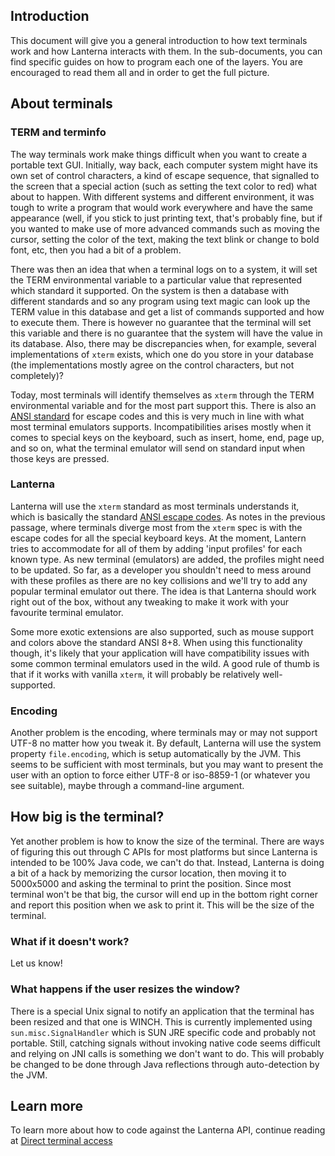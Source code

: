 ## Introduction
This document will give you a general introduction to how text terminals work and how Lanterna interacts with them. 
In the sub-documents, you can find specific guides on how to program each one of the layers. 
You are encouraged to read them all and in order to get the full picture.

## About terminals
### TERM and terminfo 
The way terminals work make things difficult when you want to create a portable text GUI. Initially, way back, each 
computer system might have its own set of control characters, a kind of escape sequence, that signalled to the screen 
that a special action (such as setting the text color to red) what about to happen. With different systems and different 
environment, it was tough to write a program that would work everywhere and have the same appearance (well, if you stick 
to just printing text, that's probably fine, but if you wanted to make use of more advanced commands such as moving the 
cursor, setting the color of the text, making the text blink or change to bold font, etc, then you had a bit of a 
problem.

There was then an idea that when a terminal logs on to a system, it will set the TERM environmental variable to a 
particular value that represented which standard it supported. On the system is then a database with different standards 
and so any program using text magic can look up the TERM value in this database and get a list of commands supported and 
how to execute them. There is however no guarantee that the terminal will set this variable and there is no guarantee 
that the system will have the value in its database. Also, there may be discrepancies when, for example, several 
implementations of `xterm` exists, which one do you store in your database (the implementations mostly agree on the 
control characters, but not completely)?

Today, most terminals will identify themselves as `xterm` through the TERM environmental variable and for the most part 
support this. There is also an [ANSI standard](http://en.wikipedia.org/wiki/ANSI_escape_code) for escape codes and this 
is very much in line with what most terminal emulators supports. Incompatibilities arises mostly when it comes to 
special keys on the keyboard, such as insert, home, end, page up, and so on, what the terminal emulator will send on 
standard input when those keys are pressed.

### Lanterna
Lanterna will use the `xterm` standard as most terminals understands it, which is basically the standard 
[ANSI escape codes](http://en.wikipedia.org/wiki/ANSI_escape_code). As notes in the previous passage, where terminals 
diverge most from the `xterm` spec is with the escape codes for all the special keyboard keys. At the moment, Lantern 
tries to accommodate for all of them by adding 'input profiles' for each known type. As new terminal (emulators) are 
added, the profiles might need to be updated. So far, as a developer you shouldn't need to mess around with these 
profiles as there are no key collisions and we'll try to add any popular terminal emulator out there. The idea is that 
Lanterna should work right out of the box, without any tweaking to make it work with your favourite terminal emulator.

Some more exotic extensions are also supported, such as mouse support and colors above the standard ANSI 8+8. When using
this functionality though, it's likely that your application will have compatibility issues with some common terminal
emulators used in the wild. A good rule of thumb is that if it works with vanilla `xterm`, it will probably be 
relatively well-supported.

### Encoding
Another problem is the encoding, where terminals may or may not support UTF-8 no matter how you tweak it. By default, 
Lanterna will use the system property `file.encoding`, which is setup automatically by the JVM. This seems to be 
sufficient with most terminals, but you may want to present the user with an option to force either UTF-8 or iso-8859-1
(or whatever you see suitable), maybe through a command-line argument.

## How big is the terminal?
Yet another problem is how to know the size of the terminal. There are ways of figuring this out through C APIs for most 
platforms but since Lanterna is intended to be 100% Java code, we can't do that. Instead, Lanterna is doing a bit of a 
hack by memorizing the cursor location, then moving it to 5000x5000 and asking the terminal to print the position. Since 
most terminal won't be that big, the cursor will end up in the bottom right corner and report this position when we ask 
to print it. This will be the size of the terminal.

### What if it doesn't work?
Let us know!

### What happens if the user resizes the window?
There is a special Unix signal to notify an application that the terminal has been resized and that one is WINCH. This 
is currently implemented using `sun.misc.SignalHandler` which is SUN JRE specific code and probably not portable. Still, 
catching signals without invoking native code seems difficult and relying on JNI calls is something we don't want to do. 
This will probably be changed to be done through Java reflections through auto-detection by the JVM.

## Learn more
To learn more about how to code against the Lanterna API, continue reading at [Direct terminal access](using-terminal.md)